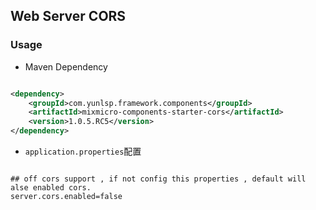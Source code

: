 ## Web Server CORS

### Usage

- Maven Dependency

```xml

<dependency>
    <groupId>com.yunlsp.framework.components</groupId>
    <artifactId>mixmicro-components-starter-cors</artifactId>
    <version>1.0.5.RC5</version>
</dependency>

```


- `application.properties`配置

```properties

## off cors support , if not config this properties , default will alse enabled cors.
server.cors.enabled=false

```